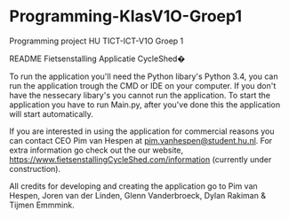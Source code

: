 # Programming-KlasV1O-Groep1
Programming project HU TICT-ICT-V1O Groep 1

README Fietsenstalling Applicatie CycleShed�

To run the application you'll need the Python libary's Python 3.4, you can run the application trough the CMD or IDE on your computer.
If you don't have the nessecary libary's you cannot run the application. 
To start the application you have to run Main.py, after you've done this the application will start automatically.

If you are interested in using the application for commercial reasons you can contact CEO Pim van Hespen at pim.vanhespen@student.hu.nl. 
For extra information go check out the our website, https://www.fietsenstallingCycleShed.com/information (currently under construction).



All credits for developing and creating the application go to Pim van Hespen, Joren van der Linden, Glenn Vanderbroeck, Dylan Rakiman
& Tijmen Emmmink.

